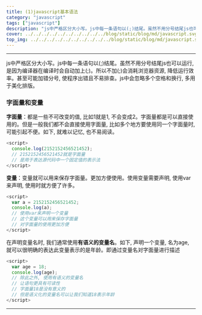 ```yaml
---
title: (1)javascript基本语法
category: "javascript"
tags: ["javascript"]
description: "js中严格区分大小写。js中每一条语句以(;)结尾。虽然不用分号结尾js也可以运行, 是因为编译器在编译时会自动加上(;)。所以不加(;)会消耗浏览器资源, 降低运行效率。"
cover: ../../../../../../../../../../blog/static/blog/md/javascript.svg
top_img: ../../../../../../../../../../blog/static/blog/md/javascript.svg
---
```


***

js中严格区分大小写。js中每一条语句以(;)结尾。虽然不用分号结尾js也可以运行, 是因为编译器在编译时会自动加上(;)。所以不加(;)会消耗浏览器资源, 降低运行效率。甚至可能加错分号, 使程序出错且不易排查。js中会忽略多个空格和换行, 多用于美化排版。

### 字面量和变量

**字面量**：都是一些不可改变的值, 比如1就是1, 不会变成2。字面量都是可以直接使用的。但是一般我们都不会直接使用字面量, 比如多个地方要使用同一个字面量时, 可能引起不便。如下, 就难以记忆, 也不易阅读。


```js js
<script>
  console.log(2152152456521452);
  // 2152152456521452就是字面量
  // 是用于表达源代码中一个固定值的表示法
</script>
```


**变量**：变量就可以用来保存字面量。更加方便使用。使用变量需要声明, 使用var来声明, 使用时就方便了许多。


```js js
<script>
  var a = 2152152456521452;
  console.log(a);
  // 使用var来声明一个变量
  // 这个变量可以用来保存字面量
  // 对字面量的使用更加方便
</script>
```


在声明变量名时, 我们通常使用**有语义的变量名**。如下, 声明一个变量, 名为age, 就可以很明确的表达此变量表示的是年龄。即通过变量名对字面量进行描述


```js js
<script>
  var age = 18;
  console.log(age);
  // 除此之外, 使用有语义的变量名
  // 让语句更具有可读性
  // 字面量18是没有意义的
  // 但是语义化的变量名可以让我们知道18表示年龄
</script>
```


***